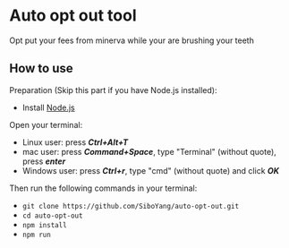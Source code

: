# Auto opt out tool

Opt put your fees from minerva while your are brushing your teeth

## How to use

Preparation (Skip this part if you have Node.js installed): 
- Install [Node.js](https://nodejs.org/en/download/)

Open your terminal:
- Linux user: press ***Ctrl+Alt+T***
- mac user: press ***Command+Space***, type "Terminal" (without quote), press ***enter***
- Windows user: press ***Ctrl+r***, type "cmd" (without quote) and click ***OK***


Then run the following commands in your terminal:
- `git clone https://github.com/SiboYang/auto-opt-out.git`
- `cd auto-opt-out`
- `npm install`
- `npm run`  



